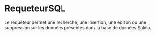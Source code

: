 # RequeteurSQL

Le requêteur permet une recherche, une insertion, une édition ou une suppression sur les données présentes dans la base de données Sakila.
